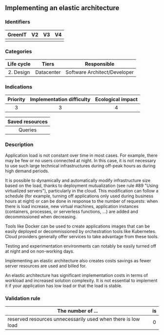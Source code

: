 ## Implementing an elastic architecture  

### Identifiers

| GreenIT |  V2  |  V3  |  V4  |
|:-------:|:----:|:----:|:----:|
|      |   |   |      |

### Categories

| Life cycle |  Tiers  |  Responsible  |
|:---------:|:----:|:----:|
| 2. Design | Datacenter | Software Architect/Developer |

### Indications

| Priority |      Implementation difficulty       |  Ecological impact    |
|:-------------------:|:-------------------------:|:---------------------:|
| 3 | 3 | 4 |

|Saved resources                                    |
|:----------------------------------------------------------:|
|Queries    |

### Description

Application load is not constant over time in most cases. For example, there may be few or no users connected at night. In this case, it is not necessary to use such large technical infrastructures during off-peak hours as during high demand periods.

It is possible to dynamically and automatically modify infrastructure size based on the load, thanks to deployment mutualization (see rule #89 "Using virtualized servers"), particularly in the cloud. This modification can follow a schedule (for example, turning off applications only used during business hours at night) or can be done in response to the number of requests: when there is load increase, new virtual machines, application instances (containers, processes, or serverless functions, ...) are added and decommissioned when decreasing.

Tools like Docker can be used to create applications images that can be easily deployed or decommissioned by orchestration tools like Kubernetes. Cloud providers generally offer services to take advantage from these tools.

Testing and experimentation environments can notably be easily turned off at night and on non-working days.

Implementing an elastic architecture also creates costs savings as fewer server resources are used and billed for.

An elastic architecture has significant implementation costs in terms of workload and increased solution complexity. It is not essential to implement it if your application has low load or that the load is stable.


### Validation rule

| The number of ...     | is   |  
|-------------------|:-------------------------:|
| reserved resources unnecessarily used when there is low load |  0 |
